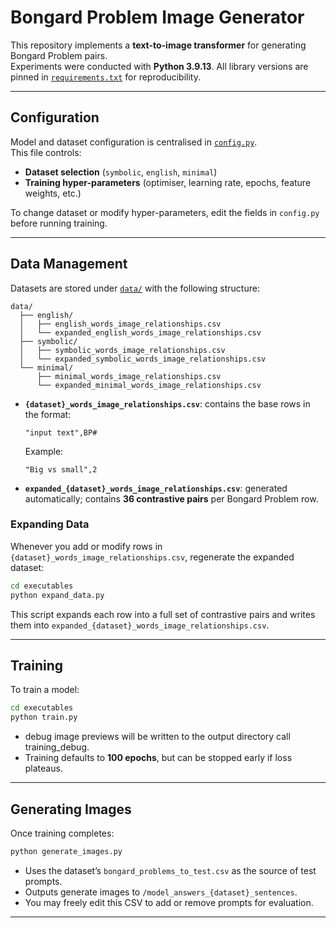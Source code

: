# Bongard Problem Image Generator

This repository implements a **text-to-image transformer** for generating Bongard Problem pairs.  
Experiments were conducted with **Python 3.9.13**. All library versions are pinned in [`requirements.txt`](./requirements.txt) for reproducibility.

---

## Configuration

Model and dataset configuration is centralised in [`config.py`](./config.py).  
This file controls:

- **Dataset selection** (`symbolic`, `english`, `minimal`)  
- **Training hyper-parameters** (optimiser, learning rate, epochs, feature weights, etc.)  

To change dataset or modify hyper-parameters, edit the fields in `config.py` before running training.

---

## Data Management

Datasets are stored under [`data/`](./data/) with the following structure:

```
data/
  ├── english/
  │   ├── english_words_image_relationships.csv
  │   └── expanded_english_words_image_relationships.csv
  ├── symbolic/
  │   ├── symbolic_words_image_relationships.csv
  │   └── expanded_symbolic_words_image_relationships.csv
  └── minimal/
      ├── minimal_words_image_relationships.csv
      └── expanded_minimal_words_image_relationships.csv
```

- **`{dataset}_words_image_relationships.csv`**: contains the base rows in the format:
  ```
  "input text",BP#
  ```
  Example:
  ```
  "Big vs small",2
  ```

- **`expanded_{dataset}_words_image_relationships.csv`**: generated automatically; contains **36 contrastive pairs** per Bongard Problem row.

### Expanding Data
Whenever you add or modify rows in `{dataset}_words_image_relationships.csv`, regenerate the expanded dataset:

```bash
cd executables
python expand_data.py
```

This script expands each row into a full set of contrastive pairs and writes them into `expanded_{dataset}_words_image_relationships.csv`.

---

## Training

To train a model:

```bash
cd executables
python train.py
```

- debug image previews will be written to the output directory call training_debug.  
- Training defaults to **100 epochs**, but can be stopped early if loss plateaus.

---

## Generating Images

Once training completes:

```bash
python generate_images.py
```

- Uses the dataset’s `bongard_problems_to_test.csv` as the source of test prompts.  
- Outputs generate images to `/model_answers_{dataset}_sentences`.  
- You may freely edit this CSV to add or remove prompts for evaluation.  

---